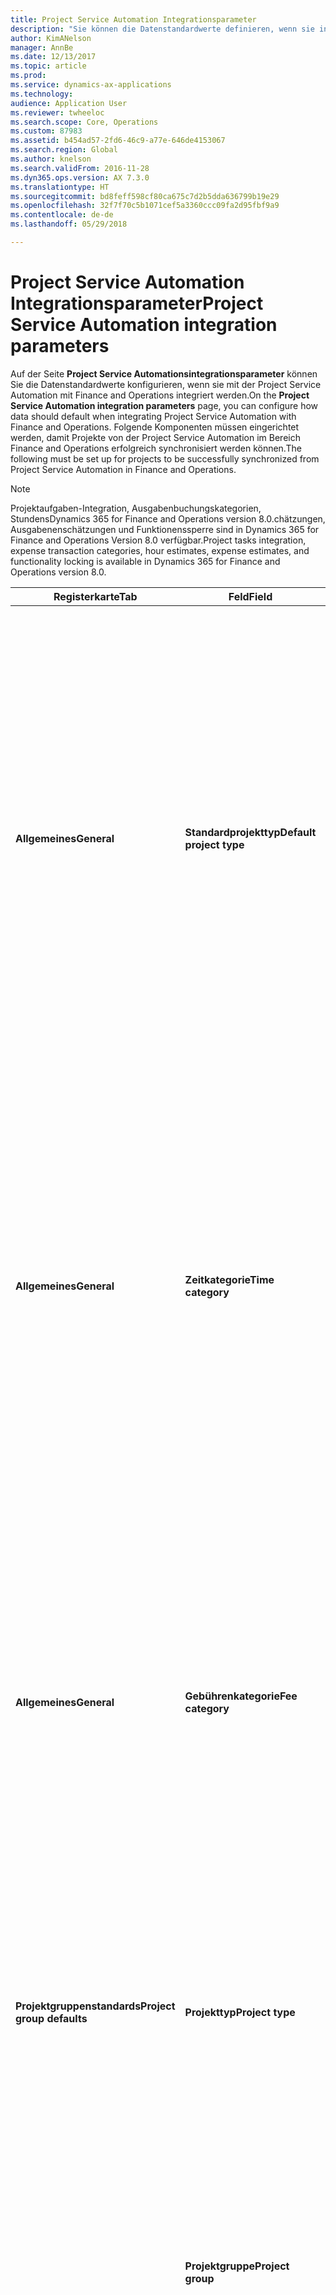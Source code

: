 ```yaml
---
title: Project Service Automation Integrationsparameter
description: "Sie können die Datenstandardwerte definieren, wenn sie in die Project Service Automation mit Dynamics 365 for Finance and Operations integriert werden."
author: KimANelson
manager: AnnBe
ms.date: 12/13/2017
ms.topic: article
ms.prod: 
ms.service: dynamics-ax-applications
ms.technology: 
audience: Application User
ms.reviewer: twheeloc
ms.search.scope: Core, Operations
ms.custom: 87983
ms.assetid: b454ad57-2fd6-46c9-a77e-646de4153067
ms.search.region: Global
ms.author: knelson
ms.search.validFrom: 2016-11-28
ms.dyn365.ops.version: AX 7.3.0
ms.translationtype: HT
ms.sourcegitcommit: bd8feff598cf80ca675c7d2b5dda636799b19e29
ms.openlocfilehash: 32f7f70c5b1071cef5a3360ccc09fa2d95fbf9a9
ms.contentlocale: de-de
ms.lasthandoff: 05/29/2018

---
```


# <a name="project-service-automation-integration-parameters"></a><span data-ttu-id="9b133-103">Project Service Automation Integrationsparameter</span><span class="sxs-lookup"><span data-stu-id="9b133-103">Project Service Automation integration parameters</span></span>

<span data-ttu-id="9b133-104">Auf der Seite **Project Service Automationsintegrationsparameter** können Sie die Datenstandardwerte konfigurieren, wenn sie mit der Project Service Automation mit Finance and Operations integriert werden.</span><span class="sxs-lookup"><span data-stu-id="9b133-104">On the **Project Service Automation integration parameters** page, you can configure how data should default when integrating Project Service Automation with Finance and Operations.</span></span> <span data-ttu-id="9b133-105">Folgende Komponenten müssen eingerichtet werden, damit Projekte von der Project Service Automation im Bereich Finance and Operations erfolgreich synchronisiert werden können.</span><span class="sxs-lookup"><span data-stu-id="9b133-105">The following must be set up for projects to be successfully synchronized from Project Service Automation in Finance and Operations.</span></span>

> [!NOTE]
> <span data-ttu-id="9b133-106">Projektaufgaben-Integration, Ausgabenbuchungskategorien, StundensDynamics 365 for Finance and Operations version 8.0.chätzungen, Ausgabenenschätzungen und Funktionenssperre sind in Dynamics 365 for Finance and Operations Version 8.0 verfügbar.</span><span class="sxs-lookup"><span data-stu-id="9b133-106">Project tasks integration, expense transaction categories, hour estimates, expense estimates, and functionality locking is available in Dynamics 365 for Finance and Operations version 8.0.</span></span>




| <span data-ttu-id="9b133-107">**Registerkarte**</span><span class="sxs-lookup"><span data-stu-id="9b133-107">**Tab**</span></span>                      | <span data-ttu-id="9b133-108">**Feld**</span><span class="sxs-lookup"><span data-stu-id="9b133-108">**Field**</span></span>                          | <span data-ttu-id="9b133-109">**Beschreibung**</span><span class="sxs-lookup"><span data-stu-id="9b133-109">**Description**</span></span>                    |
|------------------------------|------------------------------------|--------------------------------|
| <span data-ttu-id="9b133-110">**Allgemeines**</span><span class="sxs-lookup"><span data-stu-id="9b133-110">**General**</span></span>                  | <span data-ttu-id="9b133-111">**Standardprojekttyp**</span><span class="sxs-lookup"><span data-stu-id="9b133-111">**Default project type**</span></span>               | <span data-ttu-id="9b133-112">Wählen Sie den Standardwert für **Projekttyp** aus, wenn Projekte von der Project Service Automation synchronisiert werden, wenn Sie einen Standardwert für die Integrationsvorlage angegeben haben.</span><span class="sxs-lookup"><span data-stu-id="9b133-112">Select the default for **Project type**, which is when projects are synchronized from Project Service Automation if you have not provided a default value in the integration template.</span></span> <span data-ttu-id="9b133-113">Bei der Synchronisierung haben neue Projekte möglicherweise den **Projekttyp** auf diesen Wert festgelegt und können aktualisiert werden, wenn die Projektvertragspositionen von der Project Service Automation synchronisiert werden.</span><span class="sxs-lookup"><span data-stu-id="9b133-113">During synchronization, new projects will have the **Project type** set to this value and may be updated when the project contract lines are synchronized from Project Service Automation.</span></span>               |
| <span data-ttu-id="9b133-114">**Allgemeines**</span><span class="sxs-lookup"><span data-stu-id="9b133-114">**General**</span></span>                  | <span data-ttu-id="9b133-115">**Zeitkategorie**</span><span class="sxs-lookup"><span data-stu-id="9b133-115">**Time category**</span></span>                      | <span data-ttu-id="9b133-116">Wählen Sie den Standardwert für **Zeitkategorie** aus, das Stundenschätzungen ist, wenn von der Project Service Automation synchronisiert werden.</span><span class="sxs-lookup"><span data-stu-id="9b133-116">Select the default for **Time category**, which is when hour estimates are synchronized from Project Service Automation.</span></span> <span data-ttu-id="9b133-117">Bei der Synchronisierung haben neue Projektstundenplanungen in Finance and Operations die **Kategorie** auf diesen Wert festgelegt wird, wenn die Stundenschätzungen und die tatsächlichen Stunden von der Project Service Automation synchronisiert werden.</span><span class="sxs-lookup"><span data-stu-id="9b133-117">During synchronization, new project hour forecasts in Finance and Operations will have the **Category** set to this value when the hour estimates and hour actuals are synchronized from Project Service Automation.</span></span>   |
| <span data-ttu-id="9b133-118">**Allgemeines**</span><span class="sxs-lookup"><span data-stu-id="9b133-118">**General**</span></span>                  | <span data-ttu-id="9b133-119">**Gebührenkategorie**</span><span class="sxs-lookup"><span data-stu-id="9b133-119">**Fee category**</span></span>                       | <span data-ttu-id="9b133-120">Wählen Sie den Standardwert für **Gebührenkategorie** aus, wenn tatsächliche Gebühren von der Project Service Automation synchronisiert werden.</span><span class="sxs-lookup"><span data-stu-id="9b133-120">Select the default for **Fee category**, which is when fee actuals are synchronized from Project Service Automation.</span></span> <span data-ttu-id="9b133-121">Bei der Synchronisierung haben neue Gebührentransaktionen in Finance and Operations die **Kategorie** auf diesen Wert festgelegt wird, wenn die Stundenschätzungen und die tatsächlichen Stunden von der Project Service Automation synchronisiert werden.</span><span class="sxs-lookup"><span data-stu-id="9b133-121">During synchronization, new fee transactions in Finance and Operations will have the **Category** set to this value when the fee actuals are synchronized from Project Service Automation.</span></span>          |
| <span data-ttu-id="9b133-122">**Projektgruppenstandards**</span><span class="sxs-lookup"><span data-stu-id="9b133-122">**Project group defaults**</span></span>   | <span data-ttu-id="9b133-123">**Projekttyp**</span><span class="sxs-lookup"><span data-stu-id="9b133-123">**Project type**</span></span> | <span data-ttu-id="9b133-124">Klicken Sie **Neu**, um eine Position hinzuzufügen, in der Sie den Projekttyp auswählen können, für den die Standardprojektgruppe festlegt ist.</span><span class="sxs-lookup"><span data-stu-id="9b133-124">Click **New** to add a row where you can select the project type for which to set the default project group.</span></span> <span data-ttu-id="9b133-125">Ein Projekttyp kann in der Variante nur einmal ausgewählt werden.</span><span class="sxs-lookup"><span data-stu-id="9b133-125">A specific project type can be selected only once in the configuration.</span></span>              
|                              | <span data-ttu-id="9b133-126">**Projektgruppe**</span><span class="sxs-lookup"><span data-stu-id="9b133-126">**Project group**</span></span>          | <span data-ttu-id="9b133-127">Wählen Sie die Standardprojektgruppe für den angegebenen Projekttyp aus.</span><span class="sxs-lookup"><span data-stu-id="9b133-127">Select the default project group for the specified project type.</span></span> <span data-ttu-id="9b133-128">Wählen Sie den Standardwert für die **Projektgruppe** aus, wenn neue Projekte von der Project Service Automation synchronisiert werden, wenn Sie keinen Standardwert für die Integrationsvorlage angegeben haben.</span><span class="sxs-lookup"><span data-stu-id="9b133-128">When new projects are synced from Project Service Automation, the **Project group** will be the default based on the project type if you have not provided a default value in the integration template.</span></span>  |
| <span data-ttu-id="9b133-129">**Standards Fakturierungstyp**</span><span class="sxs-lookup"><span data-stu-id="9b133-129">**Billing type defaults**</span></span>    | <span data-ttu-id="9b133-130">**Fakturierungstyp**</span><span class="sxs-lookup"><span data-stu-id="9b133-130">**Billing type**</span></span> | <span data-ttu-id="9b133-131">Klicken Sie **Neu**, um eine Position hinzuzufügen, in der Sie den Projekttyp auswählen können, für den die Standardprojektgruppe festlegt ist.</span><span class="sxs-lookup"><span data-stu-id="9b133-131">Click **New** to add a row where you can select the billing type for which to set the default line property.</span></span> <span data-ttu-id="9b133-132">Ein Rechnungstyp kann in der Variante nur einmal ausgewählt werden.</span><span class="sxs-lookup"><span data-stu-id="9b133-132">A specific billing type can be selected only once in the configuration.</span></span>          |
|                              | <span data-ttu-id="9b133-133">**Abrechnungscode**</span><span class="sxs-lookup"><span data-stu-id="9b133-133">**Line property**</span></span>| <span data-ttu-id="9b133-134">Wählen Sie die Standardzeileneigenschaft für den angegebenen Rechnungstyp aus.</span><span class="sxs-lookup"><span data-stu-id="9b133-134">Select the default line property for the specified billing type.</span></span> <span data-ttu-id="9b133-135">Wenn neue Stundenschätzungen, neue Ausgabenenschätzungen oder neue Wirklichkeiten von der Project Service Automation synchronisiert werden, ist der **Abrechnungscode** auf Grundlage der des Fakturierungstyps.</span><span class="sxs-lookup"><span data-stu-id="9b133-135">When new hour estimates, new expense estimates, or new actuals are synced from Project Service Automation, the **Line property** will be the default based on the billing type.</span></span>          |
| <span data-ttu-id="9b133-136">**Funktionssperrung**</span><span class="sxs-lookup"><span data-stu-id="9b133-136">**Functionality locking**</span></span>    |                   | <span data-ttu-id="9b133-137">Hier können Sie die Funktionen auswählen, die Sie im Bereich Finance and Operations für Projekte und Verträge deaktivieren möchten, die aus Project Service Automation stammen.</span><span class="sxs-lookup"><span data-stu-id="9b133-137">Select the functionality to disable in Finance and Operations for projects and contracts that originated from Project Service Automation.</span></span> <span data-ttu-id="9b133-138">Beispielsweise können Sie angeben, ob Sie die Fähigkeit nicht benötigen, Verträge und Projekte zu bearbeiten, Projektstrukturpläne zu erstellen und Arbeitszeitnachweise im Bereich Finance and Operations  einzugeben.</span><span class="sxs-lookup"><span data-stu-id="9b133-138">For example, you can choose to turn off the ability to edit contracts and projects, create work breakdown structures, and enter timesheets in Finance and Operations.</span></span> <span data-ttu-id="9b133-139">Buchhaltungs-zugeordnete Felder bleiben aktiviert, selbst wenn sie durch die Parametereinstellungen nicht verfügbar sind.</span><span class="sxs-lookup"><span data-stu-id="9b133-139">Accounting-related fields will continue to be enabled, even if they are made unavailable by the parameter setting.</span></span> <span data-ttu-id="9b133-140">Standardmäßig sind alle Funktionen aktiviert.</span><span class="sxs-lookup"><span data-stu-id="9b133-140">By default, all functionality will be enabled.</span></span>           |

